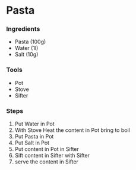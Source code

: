 # Pasta
### Ingredients
- Pasta (100g)
- Water (1l)
- Salt (10g)

### Tools
- Pot
- Stove
- Sifter
### Steps
1. Put Water in Pot
2. With Stove Heat the content in Pot bring to boil
3. Put Pasta in Pot
4. Put Salt in Pot
5. Put content in Pot in Sifter
6. Sift content in Sifter with Sifter
7. serve the content in Sifter 